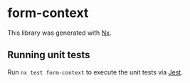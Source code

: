 # form-context

This library was generated with [Nx](https://nx.dev).

## Running unit tests

Run `nx test form-context` to execute the unit tests via [Jest](https://jestjs.io).
